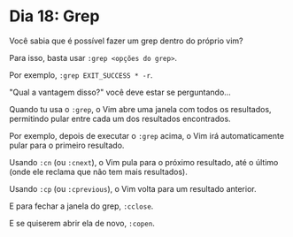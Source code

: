 # Dia 18: Grep

Você sabia que é possível fazer um grep dentro do próprio vim?

Para isso, basta usar `:grep <opções do grep>`.

Por exemplo, `:grep EXIT_SUCCESS * -r`.

"Qual a vantagem disso?" você deve estar se perguntando...

Quando tu usa o `:grep`, o Vim abre uma janela com todos os resultados,
permitindo pular entre cada um dos resultados encontrados.

Por exemplo, depois de executar o `:grep` acima, o Vim irá automaticamente
pular para o primeiro resultado.

Usando `:cn` (ou `:cnext`), o Vim pula para o próximo resultado, até o último
(onde ele reclama que não tem mais resultados).

Usando `:cp` (ou `:cprevious`), o Vim volta para um resultado anterior.

E para fechar a janela do grep, `:cclose`.

E se quiserem abrir ela de novo, `:copen`.
